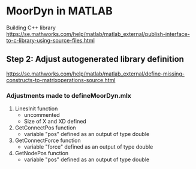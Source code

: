 
# MoorDyn in MATLAB
Building C++ library
https://se.mathworks.com/help/matlab/matlab_external/publish-interface-to-c-library-using-source-files.html
## Step 2: Adjust autogenerated library definition
https://se.mathworks.com/help/matlab/matlab_external/define-missing-constructs-to-matrixoperations-source.html

### Adjustments made to defineMoorDyn.mlx
1. LinesInit function
    - uncommented 
    - Size of X and XD defined
2. GetConnectPos function
    - variable "pos" defined as an output of type double
3. GetConnectForce function
    - variable "force" defined as an output of type double    
4. GetNodePos function
    - variable "pos" defined as an output of type double
